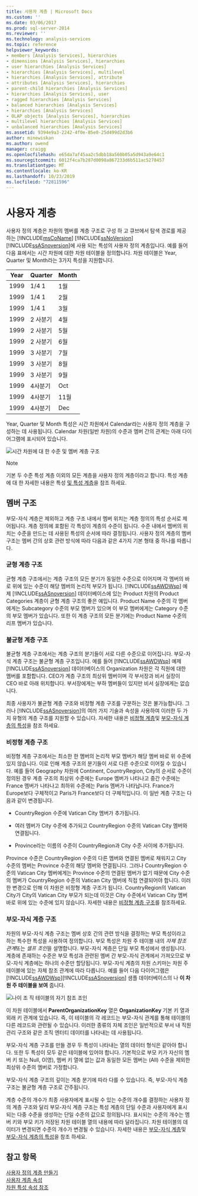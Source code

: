 ```yaml
---
title: 사용자 계층 | Microsoft Docs
ms.custom: ''
ms.date: 03/06/2017
ms.prod: sql-server-2014
ms.reviewer: ''
ms.technology: analysis-services
ms.topic: reference
helpviewer_keywords:
- members [Analysis Services], hierarchies
- dimensions [Analysis Services], hierarchies
- user hierarchies [Analysis Services]
- hierarchies [Analysis Services], multilevel
- hierarchies [Analysis Services], attribute
- attributes [Analysis Services], hierarchies
- parent-child hierarchies [Analysis Services]
- hierarchies [Analysis Services], user
- ragged hierarchies [Analysis Services]
- balanced hierarchies [Analysis Services]
- hierarchies [Analysis Services]
- OLAP objects [Analysis Services], hierarchies
- multilevel hierarchies [Analysis Services]
- unbalanced hierarchies [Analysis Services]
ms.assetid: 9394e9a3-2242-4f0e-85e0-25d499d2d3b6
author: minewiskan
ms.author: owend
manager: craigg
ms.openlocfilehash: e65da7af45aa2c5dbb18a560b05a5d943a9e64c1
ms.sourcegitcommit: 6012f4ca7b287d0098a867233d6b511ac5278457
ms.translationtype: MT
ms.contentlocale: ko-KR
ms.lasthandoff: 10/23/2019
ms.locfileid: "72811596"
---
```

# <a name="user-hierarchies"></a>사용자 계층
  사용자 정의 계층은 차원의 멤버를 계층 구조로 구성 하 고 큐브에서 탐색 경로를 제공 하는 [!INCLUDE[msCoName](../../includes/msconame-md.md)] [!INCLUDE[ssNoVersion](../../includes/ssnoversion-md.md)] [!INCLUDE[ssASnoversion](../../includes/ssasnoversion-md.md)]에 사용 되는 특성의 사용자 정의 계층입니다. 예를 들어 다음 표에서는 시간 차원에 대한 차원 테이블을 정의합니다. 차원 테이블은 Year, Quarter 및 Month라는 3가지 특성을 지원합니다.  
  
|Year|Quarter|Month|  
|----------|-------------|-----------|  
|1999|1/4 1|1월|  
|1999|1/4 1|2월|  
|1999|1/4 1|3월|  
|1999|2 사분기|4월|  
|1999|2 사분기|5월|  
|1999|2 사분기|6월|  
|1999|3 사분기|7월|  
|1999|3 사분기|8월|  
|1999|3 사분기|9월|  
|1999|4사분기|Oct|  
|1999|4사분기|11월|  
|1999|4사분기|Dec|  
  
 Year, Quarter 및 Month 특성은 시간 차원에서 Calendar라는 사용자 정의 계층을 구성하는 데 사용됩니다. Calendar 차원(일반 차원)의 수준과 멤버 간의 관계는 아래 다이어그램에 표시되어 있습니다.  
  
 ![시간 차원에 대 한 수준 및 멤버 계층 구조](../dev-guide/media/as-levelconcepts.gif "시간 차원에 대 한 수준 및 멤버 계층 구조")  
  
> [!NOTE]  
>  기본 두 수준 특성 계층 이외의 모든 계층을 사용자 정의 계층이라고 합니다. 특성 계층에 대 한 자세한 내용은 특성 [및 특성 계층](../multidimensional-models-olap-logical-dimension-objects/attributes-and-attribute-hierarchies.md)을 참조 하세요.  
  
## <a name="member-structures"></a>멤버 구조  
 부모-자식 계층은 제외하고 계층 구조 내에서 멤버 위치는 계층 정의의 특성 순서로 제어됩니다. 계층 정의에 포함된 각 특성이 계층의 수준이 됩니다. 수준 내에서 멤버의 위치는 수준을 만드는 데 사용된 특성의 순서에 따라 결정됩니다. 사용자 정의 계층의 멤버 구조는 멤버 간의 상호 관련 방식에 따라 다음과 같은 4가지 기본 형태 중 하나를 따릅니다.  
  
### <a name="balanced-hierarchies"></a>균형 계층 구조  
 균형 계층 구조에서는 계층 구조의 모든 분기가 동일한 수준으로 이어지며 각 멤버의 바로 위에 있는 수준이 해당 멤버의 논리적 부모가 됩니다. [!INCLUDE[ssAWDWsp](../../includes/ssawdwsp-md.md)] 예제 [!INCLUDE[ssASnoversion](../../includes/ssasnoversion-md.md)] 데이터베이스에 있는 Product 차원의 Product Categories 계층이 균형 계층 구조의 좋은 예입니다. Product Name 수준의 각 멤버에게는 Subcategory 수준의 부모 멤버가 있으며 이 부모 멤버에게는 Category 수준의 부모 멤버가 있습니다. 또한 이 계층 구조의 모든 분기에는 Product Name 수준의 리프 멤버가 있습니다.  
  
### <a name="unbalanced-hierarchies"></a>불균형 계층 구조  
 불균형 계층 구조에서는 계층 구조의 분기들이 서로 다른 수준으로 이어집니다. 부모-자식 계층 구조는 불균형 계층 구조입니다. 예를 들어 [!INCLUDE[ssAWDWsp](../../includes/ssawdwsp-md.md)] 예제 [!INCLUDE[ssASnoversion](../../includes/ssasnoversion-md.md)] 데이터베이스의 Organization 차원은 각 직원에 대한 멤버를 포함합니다. CEO가 계층 구조의 최상위 멤버이며 각 부서장과 비서 실장이 CEO 바로 아래 위치합니다. 부서장에게는 부하 멤버들이 있지만 비서 실장에게는 없습니다.  
  
 최종 사용자가 불균형 계층 구조와 비정형 계층 구조를 구분하는 것은 불가능합니다. 그러나 [!INCLUDE[ssASnoversion](../../includes/ssasnoversion-md.md)]의 여러 가지 기술과 속성을 사용하여 이러한 두 가지 유형의 계층 구조를 지원할 수 있습니다. 자세한 내용은 [비정형 계층](../multidimensional-models/user-defined-hierarchies-ragged-hierarchies.md)및 [부모-자식 계층의 특성](../multidimensional-models/parent-child-dimension-attributes.md)을 참조 하세요.  
  
### <a name="ragged-hierarchies"></a>비정형 계층 구조  
 비정형 계층 구조에서는 최소한 한 멤버의 논리적 부모 멤버가 해당 멤버 바로 위 수준에 있지 않습니다. 이로 인해 계층 구조의 분기들이 서로 다른 수준으로 이어질 수 있습니다. 예를 들어 Geography 차원에 Continent, CountryRegion, City의 순서로 수준이 정의된 경우 계층 구조의 최상위 수준에는 Europe 멤버가 나타나고 중간 수준에는 France 멤버가 나타나고 최하위 수준에는 Paris 멤버가 나타납니다. France가 Europe보다 구체적이고 Paris가 France보다 더 구체적입니다. 이 일반 계층 구조는 다음과 같이 변경됩니다.  
  
-   CountryRegion 수준에 Vatican City 멤버가 추가됩니다.  
  
-   여러 멤버가 City 수준에 추가되고 CountryRegion 수준의 Vatican City 멤버와 연결됩니다.  
  
-   Province라는 이름의 수준이 CountryRegion과 City 수준 사이에 추가됩니다.  
  
 Province 수준은 CountryRegion 수준의 다른 멤버와 연결된 멤버로 채워지고 City 수준의 멤버는 Province 수준의 해당 멤버와 연결됩니다. 그러나 CountryRegion 수준의 Vatican City 멤버에게는 Province 수준의 연결된 멤버가 없기 때문에 City 수준의 멤버가 CountryRegion 수준의 Vatican City 멤버에 직접 연결되어야 합니다. 이러한 변경으로 인해 이 차원은 비정형 계층 구조가 됩니다. CountryRegion의 Vatican City가 City의 Vatican City 부모가 되는데 이것은 City 수준에서 Vatican City 멤버 바로 위에 있는 수준에 있지 않습니다. 자세한 내용은 [비정형 계층 구조](../multidimensional-models/user-defined-hierarchies-ragged-hierarchies.md)를 참조하세요.  
  
### <a name="parent-child-hierarchies"></a>부모-자식 계층 구조  
 차원의 부모-자식 계층 구조는 멤버 상호 간의 관련 방식을 결정하는 부모 특성이라고 하는 특수한 특성을 사용하여 정의합니다. 부모 특성은 차원 주 테이블 내의 *자체 참조 관계*또는 *셀프 조인*을 설명합니다. 부모-자식 계층은 단일 부모 특성에서 생성됩니다. 계층에 존재하는 수준은 부모 특성과 관련된 멤버 간 부모-자식 관계에서 가져오므로 부모-자식 계층에는 하나의 수준만 할당됩니다. 부모-자식 계층의 차원 스키마는 차원 주 테이블에 있는 자체 참조 관계에 따라 다릅니다. 예를 들어 다음 다이어그램은 [!INCLUDE[ssAWDWsp](../../includes/ssawdwsp-md.md)][!INCLUDE[ssASnoversion](../../includes/ssasnoversion-md.md)] 샘플 데이터베이스의 나 **이 차원 주 테이블을 보여** 줍니다.  
  
 ![나이 조 직 테이블의 자기 참조 조인](../dev-guide/media/dimorganization.gif "나이 조 직 테이블의 자기 참조 조인")  
  
 이 차원 테이블에서 **ParentOrganizationKey** 열은 **OrganizationKey** 기본 키 열과 외래 키 관계에 있습니다. 즉, 이 테이블의 각 레코드는 부모-자식 관계를 통해 테이블의 다른 레코드와 관련될 수 있습니다. 이러한 종류의 자체 조인은 일반적으로 부서 내 직원 관리 구조와 같은 조직 엔터티 데이터를 나타내는 데 사용됩니다.  
  
 부모-자식 계층 구조를 만들 경우 두 특성이 나타내는 열의 데이터 형식은 같아야 합니다. 또한 두 특성이 모두 같은 테이블에 있어야 합니다. 기본적으로 부모 키가 자신의 멤버 키 또는 Null, 0(영), 멤버 키 열에 없는 값과 동일한 모든 멤버는 (All) 수준을 제외한 최상위 수준의 멤버로 가정합니다.  
  
 부모-자식 계층 구조의 깊이는 계층 분기에 따라 다를 수 있습니다. 즉, 부모-자식 계층 구조는 불균형 계층 구조로 간주됩니다.  
  
 계층 수준의 개수가 최종 사용자에게 표시될 수 있는 수준의 개수를 결정하는 사용자 정의 계층 구조와 달리 부모-자식 계층 구조는 특성 계층의 단일 수준과 사용자에게 표시되는 다중 수준을 생성하는 단일 수준의 값으로 정의됩니다. 표시되는 수준의 개수는 멤버 키와 부모 키가 저장된 차원 테이블 열의 내용에 따라 달라집니다. 차원 테이블의 데이터가 변경되면 수준의 개수가 변경될 수 있습니다. 자세한 내용은 [부모-자식 계층](../multidimensional-models/parent-child-dimension.md)및 [부모-자식 계층의 특성](../multidimensional-models/parent-child-dimension-attributes.md)을 참조 하세요.  
  
## <a name="see-also"></a>참고 항목  
 [사용자 정의 계층 만들기](../multidimensional-models/user-defined-hierarchies-create.md)   
 [사용자 계층 속성](../multidimensional-models-olap-logical-dimension-objects/user-hierarchies-properties.md)   
 [차원 특성 속성 참조](../multidimensional-models/dimension-attribute-properties-reference.md)  
  
  

